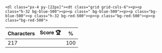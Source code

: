 `<dl class="px-4 py-[22px]"><dt class="grid grid-cols-6"><p><p class="h-32 bg-blue-500"><p><p class=" bg-blue-500"><p><p class="bg-blue-500"><p class="h-32 bg-red-500"><p><p class="bg-red-500"><p><p class="bg-red-500">`

| Characters | Score 🏆 | %   |
| ---------- | -------- | --- |
| 217        |          | 100 |
